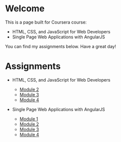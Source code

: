 # Welcome

This is a page built for Coursera course:
- HTML, CSS, and JavaScript for Web Developers
- Single Page Web Applications with AngularJS

You can find my assignments below.
Have a great day!

# Assignments
- HTML, CSS, and JavaScript for Web Developers
  - [Module 2](https://haonanyin.github.io/coursera-web/module2_solution/index.html)
  - [Module 3](https://haonanyin.github.io/coursera-web/module3_solution/index.html)
  - [Module 4](https://haonanyin.github.io/coursera-web/module4_solution/index.html)

- Single Page Web Applications with AngularJS
  - [Module 1](https://haonanyin.github.io/coursera-web/assignment1_solution/index.html)
  - [Module 2](https://haonanyin.github.io/coursera-web/assignment2_solution/index.html)
  - [Module 3](https://haonanyin.github.io/coursera-web/assignment3_solution/index.html)
  - [Module 4](https://haonanyin.github.io/coursera-web/assignment4_solution/index.html)
